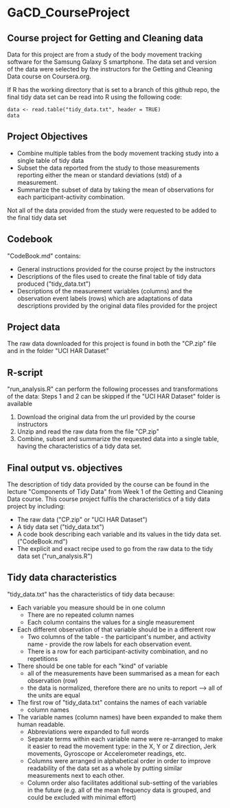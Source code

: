 # GaCD_CourseProject
## Course project for Getting and Cleaning data

Data for this project are from a study of the body movement tracking software for the Samsung Galaxy S smartphone.  The data set and version of the data were selected by the instructors for the Getting and Cleaning Data course on Coursera.org.

If R has the working directory that is set to a branch of this github repo, the final tidy data set can be read into R using the following code:

    data <- read.table("tidy_data.txt", header = TRUE)
    data


## Project Objectives
* Combine multiple tables from the body movement tracking study into a single table of tidy data
* Subset the data reported from the study to those measurements reporting either the mean or standard deviations (std) of a measurement.
* Summarize the subset of data by taking the mean of observations for each participant-activity combination.

Not all of the data provided from the study were requested to be added to the final tidy data set

## Codebook
"CodeBook.md" contains:
* General instructions provided for the course project by the instructors
* Descriptions of the files used to create the final table of tidy data produced ("tidy_data.txt")
* Descriptions of the measurement variables (columns) and the observation event labels (rows) which are adaptations of data descriptions provided by the original data files provided for the project 

## Project data
The raw data downloaded for this project is found in both the "CP.zip" file and in the folder "UCI HAR Dataset"

## R-script
"run_analysis.R" can perform the following processes and transformations of the data:
Steps 1 and 2 can be skipped if the "UCI HAR Dataset" folder is available
1. Download the original data from the url provided by the course instructors
2. Unzip and read the raw data from the file "CP.zip"
3. Combine, subset and summarize the requested data into a single table, having the characteristics of a tidy data set.

## Final output vs. objectives
The description of tidy data provided by the course can be found in the lecture "Components of Tidy Data" from Week 1 of the Getting and Cleaning Data course.
This course project fulfils the characteristics of a tidy data project by including:
* The raw data ("CP.zip" or "UCI HAR Dataset")
* A tidy data set ("tidy_data.txt")
* A code book describing each variable and its values in the tidy data set. ("CodeBook.md")
* The explicit and exact recipe used to go from the raw data to the tidy data set ("run_analysis.R")

## Tidy data characteristics
"tidy_data.txt" has the characteristics of tidy data because:
* Each variable you measure should be in one column
  * There are no repeated column names
  * Each column contains the values for a single measurement
* Each different observation of that variable should be in a different row
  * Two columns of the table - the participant's number, and activity name - provide the row labels for each observation event.  
  * There is a row for each participant-activity combination, and no repetitions
* There should be one table for each "kind" of variable
  * all of the measurements have been summarised as a mean for each observation (row)
  * the data is normalized, therefore there are no units to report --> all of the units are equal
* The first row of "tidy_data.txt" contains the names of each variable
  * column names
* The variable names (column names) have been expanded to make them human readable.
  * Abbreviations were expanded to full words
  * Separate terms within each variable name were re-arranged to make it easier to read the movement type: in the X, Y or Z direction, Jerk movements, Gyroscope or Accelerometer readings, etc.
  * Columns were arranged in alphabetical order in order to improve readability of the data set as a whole by putting similar measurements next to each other.  
  * Column order also facilitates additional sub-setting of the variables in the future (e.g. all of the mean frequency data is grouped, and could be excluded with minimal effort)
